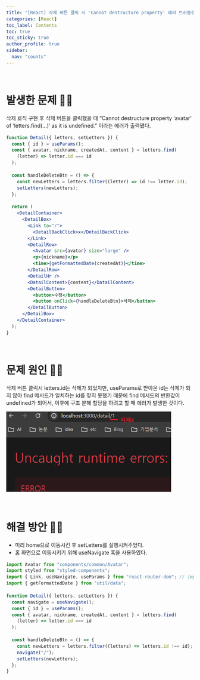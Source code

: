 ```yaml
---
title: "[React] 삭제 버튼 클릭 시 'Cannot destructure property' 에러 트러블슈팅💫"
categories: [React]
toc_label: Contents
toc: true
toc_sticky: true
author_profile: true
sidebar:
  nav: "counts"
---
```


<br>

# 발생한 문제 🤦‍♀️

삭제 로직 구현 후 삭제 버튼을 클릭했을 때 “Cannot destructure property ‘avatar’ of ‘letters.find(…)’ as it is undefined.” 이라는 에러가 출력됐다.

```jsx
function Detail({ letters, setLetters }) {
  const { id } = useParams();
  const { avatar, nickname, createdAt, content } = letters.find(
    (letter) => letter.id === id
  );

  const handleDeleteBtn = () => {
    const newLetters = letters.filter((letter) => id !== letter.id);
    setLetters(newLetters);
  };

  return (
    <DetailContainer>
      <DetailBox>
        <Link to="/">
          <DetailBackClick>x</DetailBackClick>
        </Link>
        <DetailRow>
          <Avatar src={avatar} size="large" />
          <p>{nickname}</p>
          <time>{getFormattedDate(createdAt)}</time>
        </DetailRow>
        <DetailHr />
        <DatailContent>{content}</DatailContent>
        <DetailButton>
          <button>수정</button>
          <button onClick={handleDeleteBtn}>삭제</button>
        </DetailButton>
      </DetailBox>
    </DetailContainer>
  );
}
```

<br>

# 문제 원인 🤷‍♀️

삭제 버튼 클릭시 letters.id는 삭제가 되었지만, useParams로 받아온 id는 삭제가 되지 않아 find 메서드가 일치하는 id를 찾지 못했기 때문에 find 메서드의 반환값이 undefined가 되어서, 이후에 구조 분해 할당을 하려고 할 때 에러가 발생한 것이다.

![](/assets/images/2024/2024-07-10-13-31-13.png)

<br>

# 해결 방안 💁‍♀️

- 미리 home으로 이동시킨 후 setLetters를 실행시켜주었다.
- 홈 화면으로 이동시키기 위해 useNavigate 훅을 사용하였다.

```jsx
import Avatar from "components/common/Avatar";
import styled from "styled-components";
import { Link, useNavigate, useParams } from "react-router-dom"; // import
import { getFormattedDate } from "util/data";

function Detail({ letters, setLetters }) {
  const navigate = useNavigate();
  const { id } = useParams();
  const { avatar, nickname, createdAt, content } = letters.find(
    (letter) => letter.id === id
  );

  const handleDeleteBtn = () => {
    const newLetters = letters.filter((letters) => letters.id !== id);
    navigate("/");
    setLetters(newLetters);
  };
}
```

<br>
